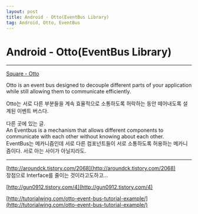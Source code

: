```yaml
---
layout: post
title: Android - Otto(EventBus Library)
tag: Android, Otto, EventBus
---
```


# Android - Otto(EventBus Library)

---

[Square - Otto](http://square.github.io/otto/)   

Otto is an event bus designed to decouple different parts of your application while still allowing them to communicate efficiently.  

Otto는 서로 다른 부분들을 계속 효율적으로 소통하도록 허락하는 동안 떼어내도록 설계된 이벤트 버스다.   

다른 곳에 있는 글.  
An Eventbus is a mechanism that allows different components to communicate with each other without knowing about each other.  
EventBus는 메카니즘인데 서로 다른 컴포넌트들이 서로 소통하도록 허용하는 메카니즘이다. 서로 아는 사이가 아닐지라도.  

-----------------

[http://aroundck.tistory.com/2068](http://aroundck.tistory.com/2068)  
장점으로 Interface를 줄이는 것이라고도하고...

[http://gun0912.tistory.com/4](http://gun0912.tistory.com/4)  

[http://tutorialwing.com/otto-event-bus-tutorial-example/](http://tutorialwing.com/otto-event-bus-tutorial-example/)  
